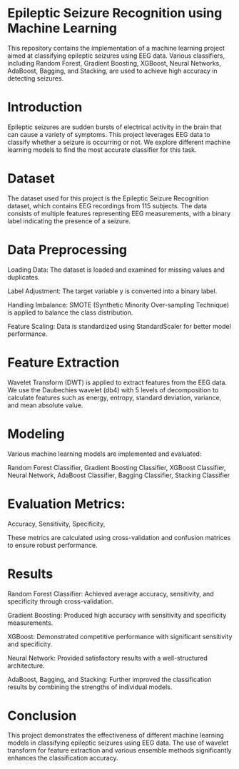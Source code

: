 # Epileptic Seizure Recognition using Machine Learning

This repository contains the implementation of a machine learning project aimed at classifying epileptic seizures using EEG data. Various classifiers, including Random Forest, Gradient Boosting, XGBoost, Neural Networks, AdaBoost, Bagging, and Stacking, are used to achieve high accuracy in detecting seizures.

# Introduction

Epileptic seizures are sudden bursts of electrical activity in the brain that can cause a variety of symptoms. This project leverages EEG data to classify whether a seizure is occurring or not. We explore different machine learning models to find the most accurate classifier for this task.

# Dataset

The dataset used for this project is the Epileptic Seizure Recognition dataset, which contains EEG recordings from 115 subjects. The data consists of multiple features representing EEG measurements, with a binary label indicating the presence of a seizure.

# Data Preprocessing

Loading Data: The dataset is loaded and examined for missing values and duplicates.

Label Adjustment: The target variable y is converted into a binary label.

Handling Imbalance: SMOTE (Synthetic Minority Over-sampling Technique) is applied to balance the class distribution.

Feature Scaling: Data is standardized using StandardScaler for better model performance.

# Feature Extraction

Wavelet Transform (DWT) is applied to extract features from the EEG data. We use the Daubechies wavelet (db4) with 5 levels of decomposition to calculate features such as energy, entropy, standard deviation, variance, and mean absolute value.

# Modeling

Various machine learning models are implemented and evaluated:

Random Forest Classifier,
Gradient Boosting Classifier,
XGBoost Classifier,
Neural Network,
AdaBoost Classifier,
Bagging Classifier,
Stacking Classifier

# Evaluation Metrics:

Accuracy,
Sensitivity,
Specificity,

These metrics are calculated using cross-validation and confusion matrices to ensure robust performance.

# Results

Random Forest Classifier: Achieved average accuracy, sensitivity, and specificity through cross-validation.

Gradient Boosting: Produced high accuracy with sensitivity and specificity measurements.

XGBoost: Demonstrated competitive performance with significant sensitivity and specificity.

Neural Network: Provided satisfactory results with a well-structured architecture.

AdaBoost, Bagging, and Stacking: Further improved the classification results by combining the strengths of individual models.

# Conclusion

This project demonstrates the effectiveness of different machine learning models in classifying epileptic seizures using EEG data. The use of wavelet transform for feature extraction and various ensemble methods significantly enhances the classification accuracy.


